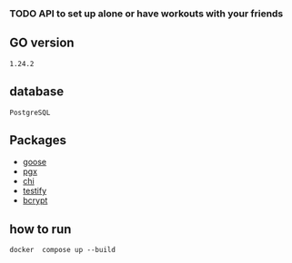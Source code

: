 ### TODO API to set up alone or have workouts with your friends

## GO version
`1.24.2`

## database
 `PostgreSQL`

## Packages
- [goose](https://github.com/pressly/goose)
- [pgx](https://github.com/jackc/pgx)
- [chi](https://github.com/go-chi/chi)
- [testify](https://github.com/stretchr/testify)
- [bcrypt](https://pkg.go.dev/golang.org/x/crypto/bcrypt)

## how to run
`docker  compose up --build`